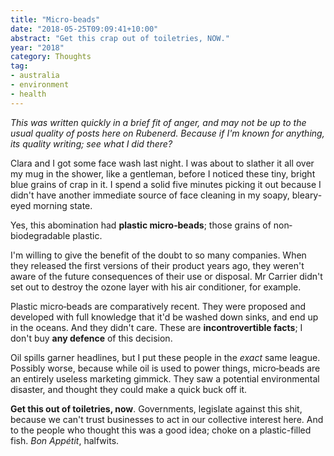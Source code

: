 ```yaml
---
title: "Micro‐beads"
date: "2018-05-25T09:09:41+10:00"
abstract: "Get this crap out of toiletries, NOW."
year: "2018"
category: Thoughts
tag:
- australia
- environment
- health
---
```

*This was written quickly in a brief fit of anger, and may not be up to the usual quality of posts here on Rubenerd. Because if I'm known for anything, its quality writing; see what I did there?*

Clara and I got some face wash last night. I was about to slather it all over my mug in the shower, like a gentleman, before I noticed these tiny, bright blue grains of crap in it. I spend a solid five minutes picking it out because I didn't have another immediate source of face cleaning in my soapy, bleary-eyed morning state.

Yes, this abomination had **plastic micro‐beads**; those grains of non‐biodegradable plastic.

I'm willing to give the benefit of the doubt to so many companies. When they released the first versions of their product years ago, they weren't aware of the future consequences of their use or disposal. Mr Carrier didn't set out to destroy the ozone layer with his air conditioner, for example.

Plastic micro‐beads are comparatively recent. They were proposed and developed with full knowledge that it'd be washed down sinks, and end up in the oceans. And they didn't care. These are **incontrovertible facts**; I don't buy **any defence** of this decision.

Oil spills garner headlines, but I put these people in the *exact* same league. Possibly worse, because while oil is used to power things, micro‐beads are an entirely useless marketing gimmick. They saw a potential environmental disaster, and thought they could make a quick buck off it.

**Get this out of toiletries, now**. Governments, legislate against this shit, because we can't trust businesses to act in our collective interest here. And to the people who thought this was a good idea; choke on a plastic-filled fish. *Bon Appétit*, halfwits.

